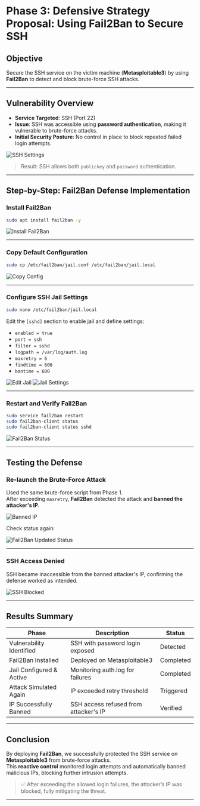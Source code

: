
# Phase 3: Defensive Strategy Proposal: Using Fail2Ban to Secure SSH

## Objective

Secure the SSH service on the victim machine (**Metasploitable3**) by using **Fail2Ban** to detect and block brute-force SSH attacks.

---

## Vulnerability Overview

- **Service Targeted**: SSH (Port 22)  
- **Issue**: SSH was accessible using **password authentication**, making it vulnerable to brute-force attacks.
- **Initial Security Posture**: No control in place to block repeated failed login attempts.

![SSH Settings](https://github.com/user-attachments/assets/fec38019-9622-43ca-a7de-4fefcce2ff25)

> Result: SSH allows both `publickey` and `password` authentication.

---

## Step-by-Step: Fail2Ban Defense Implementation

### Install Fail2Ban
```bash
sudo apt install fail2ban -y
```
![Install Fail2Ban](https://github.com/user-attachments/assets/c40cda87-ad96-4d56-ba43-afd5c0a3d07b)

---

### Copy Default Configuration
```bash
sudo cp /etc/fail2ban/jail.conf /etc/fail2ban/jail.local
```
![Copy Config](https://github.com/user-attachments/assets/5c5604fd-eb98-436a-b649-24e8dcd1efc7)

---

### Configure SSH Jail Settings
```bash
sudo nano /etc/fail2ban/jail.local
```
Edit the `[sshd]` section to enable jail and define settings:

- `enabled = true`
- `port = ssh`
- `filter = sshd`
- `logpath = /var/log/auth.log`
- `maxretry = 6`
- `findtime = 600`
- `bantime = 600`



![Edit Jail](https://github.com/user-attachments/assets/1ea95e03-2603-46a2-81de-123e378aed9c)
![Jail Settings](https://github.com/user-attachments/assets/0c14c455-54f2-45b9-a018-7cdece586a1f)

---

### Restart and Verify Fail2Ban
```bash
sudo service fail2ban restart
sudo fail2ban-client status
sudo fail2ban-client status sshd
```
![Fail2Ban Status](https://github.com/user-attachments/assets/98a128a1-2069-4a8e-8b7e-970ff1d4cd43)

---

## Testing the Defense

### Re-launch the Brute-Force Attack

Used the same brute-force script from Phase 1.  
After exceeding `maxretry`, **Fail2Ban** detected the attack and **banned the attacker's IP**.

![Banned IP](https://github.com/user-attachments/assets/010bb864-69a3-44c2-9875-a2986329a03b)

Check status again:


![Fail2Ban Updated Status](https://github.com/user-attachments/assets/62b3ae53-6df2-4842-a9ca-05b508dc953c)

---

### SSH Access Denied

SSH became inaccessible from the banned attacker's IP, confirming the defense worked as intended.

![SSH Blocked](https://github.com/user-attachments/assets/86263142-1850-4f14-8d5c-05d739f44e50)

---

## Results Summary

| Phase                  | Description                                | Status      |
|------------------------|--------------------------------------------|-------------|
| Vulnerability Identified | SSH with password login exposed          |  Detected |
| Fail2Ban Installed     | Deployed on Metasploitable3                | Completed |
| Jail Configured & Active | Monitoring auth.log for failures        | Completed |
| Attack Simulated Again | IP exceeded retry threshold                | Triggered |
| IP Successfully Banned | SSH access refused from attacker's IP     | Verified  |

---

## Conclusion

By deploying **Fail2Ban**, we successfully protected the SSH service on **Metasploitable3** from brute-force attacks.  
This **reactive control** monitored login attempts and automatically banned malicious IPs, blocking further intrusion attempts.

> ✅ After exceeding the allowed login failures, the attacker’s IP was blocked, fully mitigating the threat.

---
